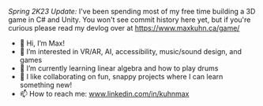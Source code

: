 *Spring 2K23 Update:*
I've been spending most of my free time building a 3D game in C# and Unity. You won't see commit history here yet, but if you're curious please read my devlog over at https://www.maxkuhn.ca/game/


- 👋 Hi, I’m Max!
- 👀 I’m interested in VR/AR, AI, accessibility, music/sound design, and games
- 🌱 I’m currently learning linear algebra and how to play drums
- 💞️ I like collaborating on fun, snappy projects where I can learn something new!
- 📫 How to reach me: www.linkedin.com/in/kuhnmax

<!---
maxwellsquared/maxwellsquared is a ✨ special ✨ repository because its `README.md` (this file) appears on your GitHub profile.
You can click the Preview link to take a look at your changes.
--->
